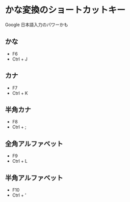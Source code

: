 # かな変換のショートカットキー

Google 日本語入力のパワーかも

## かな

- F6
- Ctrl + J

## カナ

- F7
- Ctrl + K

## 半角カナ

- F8
- Ctrl + ;

## 全角アルファベット

- F9
- Ctrl + L

## 半角アルファベット

- F10
- Ctrl + '

